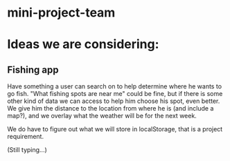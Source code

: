 # mini-project-team

# Ideas we are considering:

## Fishing app

Have something a user can search on to help determine where he wants to go fish. "What fishing spots are near me" could be fine, but if there is some other kind of data we can access to help him choose his spot, even better. We give him the distance to the location from where he is (and include a map?), and we overlay what the weather will be for the next week.

We do have to figure out what we will store in localStorage, that is a project requirement.

(Still typing...)
